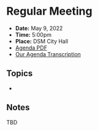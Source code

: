 # Regular Meeting

- **Date:** May 9, 2022
- **Time:** 5:00pm
- **Place:** DSM City Hall
- [Agenda PDF](https://councildocs.dsm.city/agendas/ag20220509.pdf?pdf=Agenda&t=1651805149800)
- [Our Agenda Transcription](#/view/agenda~2022~transcription~05-09_RM)

## Topics

-

## Notes

TBD
